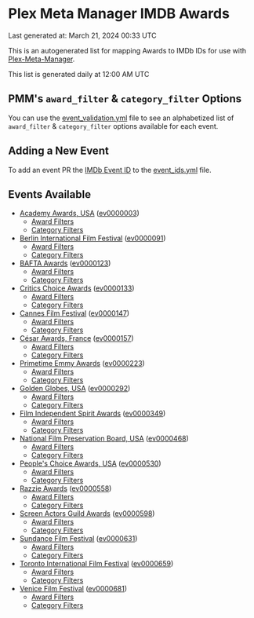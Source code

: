 # Plex Meta Manager IMDB Awards

Last generated at: March 21, 2024 00:33 UTC

This is an autogenerated list for mapping Awards to IMDb IDs for use with [Plex-Meta-Manager](https://github.com/meisnate12/Plex-Meta-Manager).

This list is generated daily at 12:00 AM UTC 

## PMM's `award_filter` & `category_filter` Options

You can use the [event_validation.yml](https://github.com/meisnate12/PMM-IMDb-Awards/blob/master/event_validation.yml) file to see an alphabetized list of `award_filter` & `category_filter` options available for each event.

## Adding a New Event

To add an event PR the [IMDb Event ID](https://www.imdb.com/event/all/) to the [event_ids.yml](https://github.com/meisnate12/PMM-IMDb-Awards/blob/master/event_ids.yml) file.

## Events Available

* [Academy Awards, USA](https://www.imdb.com/event/ev0000003) ([ev0000003](https://github.com/meisnate12/PMM-IMDb-Awards/blob/master/event_validation.yml#L1))
  * [Award Filters](https://github.com/meisnate12/PMM-IMDb-Awards/blob/master/event_validation.yml#L6)
  * [Category Filters](https://github.com/meisnate12/PMM-IMDb-Awards/blob/master/event_validation.yml#L14)
* [Berlin International Film Festival](https://www.imdb.com/event/ev0000091) ([ev0000091](https://github.com/meisnate12/PMM-IMDb-Awards/blob/master/event_validation.yml#L148))
  * [Award Filters](https://github.com/meisnate12/PMM-IMDb-Awards/blob/master/event_validation.yml#L152)
  * [Category Filters](https://github.com/meisnate12/PMM-IMDb-Awards/blob/master/event_validation.yml#L346)
* [BAFTA Awards](https://www.imdb.com/event/ev0000123) ([ev0000123](https://github.com/meisnate12/PMM-IMDb-Awards/blob/master/event_validation.yml#L623))
  * [Award Filters](https://github.com/meisnate12/PMM-IMDb-Awards/blob/master/event_validation.yml#L628)
  * [Category Filters](https://github.com/meisnate12/PMM-IMDb-Awards/blob/master/event_validation.yml#L660)
* [Critics Choice Awards](https://www.imdb.com/event/ev0000133) ([ev0000133](https://github.com/meisnate12/PMM-IMDb-Awards/blob/master/event_validation.yml#L1151))
  * [Award Filters](https://github.com/meisnate12/PMM-IMDb-Awards/blob/master/event_validation.yml#L1154)
  * [Category Filters](https://github.com/meisnate12/PMM-IMDb-Awards/blob/master/event_validation.yml#L1159)
* [Cannes Film Festival](https://www.imdb.com/event/ev0000147) ([ev0000147](https://github.com/meisnate12/PMM-IMDb-Awards/blob/master/event_validation.yml#L1260))
  * [Award Filters](https://github.com/meisnate12/PMM-IMDb-Awards/blob/master/event_validation.yml#L1265)
  * [Category Filters](https://github.com/meisnate12/PMM-IMDb-Awards/blob/master/event_validation.yml#L1427)
* [César Awards, France](https://www.imdb.com/event/ev0000157) ([ev0000157](https://github.com/meisnate12/PMM-IMDb-Awards/blob/master/event_validation.yml#L1652))
  * [Award Filters](https://github.com/meisnate12/PMM-IMDb-Awards/blob/master/event_validation.yml#L1655)
  * [Category Filters](https://github.com/meisnate12/PMM-IMDb-Awards/blob/master/event_validation.yml#L1660)
* [Primetime Emmy Awards](https://www.imdb.com/event/ev0000223) ([ev0000223](https://github.com/meisnate12/PMM-IMDb-Awards/blob/master/event_validation.yml#L1717))
  * [Award Filters](https://github.com/meisnate12/PMM-IMDb-Awards/blob/master/event_validation.yml#L1722)
  * [Category Filters](https://github.com/meisnate12/PMM-IMDb-Awards/blob/master/event_validation.yml#L1729)
* [Golden Globes, USA](https://www.imdb.com/event/ev0000292) ([ev0000292](https://github.com/meisnate12/PMM-IMDb-Awards/blob/master/event_validation.yml#L2930))
  * [Award Filters](https://github.com/meisnate12/PMM-IMDb-Awards/blob/master/event_validation.yml#L2935)
  * [Category Filters](https://github.com/meisnate12/PMM-IMDb-Awards/blob/master/event_validation.yml#L2943)
* [Film Independent Spirit Awards](https://www.imdb.com/event/ev0000349) ([ev0000349](https://github.com/meisnate12/PMM-IMDb-Awards/blob/master/event_validation.yml#L3109))
  * [Award Filters](https://github.com/meisnate12/PMM-IMDb-Awards/blob/master/event_validation.yml#L3112)
  * [Category Filters](https://github.com/meisnate12/PMM-IMDb-Awards/blob/master/event_validation.yml#L3121)
* [National Film Preservation Board, USA](https://www.imdb.com/event/ev0000468) ([ev0000468](https://github.com/meisnate12/PMM-IMDb-Awards/blob/master/event_validation.yml#L3161))
  * [Award Filters](https://github.com/meisnate12/PMM-IMDb-Awards/blob/master/event_validation.yml#L3164)
  * [Category Filters](https://github.com/meisnate12/PMM-IMDb-Awards/blob/master/event_validation.yml#L3166)
* [People's Choice Awards, USA](https://www.imdb.com/event/ev0000530) ([ev0000530](https://github.com/meisnate12/PMM-IMDb-Awards/blob/master/event_validation.yml#L3169))
  * [Award Filters](https://github.com/meisnate12/PMM-IMDb-Awards/blob/master/event_validation.yml#L3172)
  * [Category Filters](https://github.com/meisnate12/PMM-IMDb-Awards/blob/master/event_validation.yml#L3175)
* [Razzie Awards](https://www.imdb.com/event/ev0000558) ([ev0000558](https://github.com/meisnate12/PMM-IMDb-Awards/blob/master/event_validation.yml#L3417))
  * [Award Filters](https://github.com/meisnate12/PMM-IMDb-Awards/blob/master/event_validation.yml#L3420)
  * [Category Filters](https://github.com/meisnate12/PMM-IMDb-Awards/blob/master/event_validation.yml#L3425)
* [Screen Actors Guild Awards](https://www.imdb.com/event/ev0000598) ([ev0000598](https://github.com/meisnate12/PMM-IMDb-Awards/blob/master/event_validation.yml#L3465))
  * [Award Filters](https://github.com/meisnate12/PMM-IMDb-Awards/blob/master/event_validation.yml#L3468)
  * [Category Filters](https://github.com/meisnate12/PMM-IMDb-Awards/blob/master/event_validation.yml#L3470)
* [Sundance Film Festival](https://www.imdb.com/event/ev0000631) ([ev0000631](https://github.com/meisnate12/PMM-IMDb-Awards/blob/master/event_validation.yml#L3496))
  * [Award Filters](https://github.com/meisnate12/PMM-IMDb-Awards/blob/master/event_validation.yml#L3499)
  * [Category Filters](https://github.com/meisnate12/PMM-IMDb-Awards/blob/master/event_validation.yml#L3549)
* [Toronto International Film Festival](https://www.imdb.com/event/ev0000659) ([ev0000659](https://github.com/meisnate12/PMM-IMDb-Awards/blob/master/event_validation.yml#L3661))
  * [Award Filters](https://github.com/meisnate12/PMM-IMDb-Awards/blob/master/event_validation.yml#L3664)
  * [Category Filters](https://github.com/meisnate12/PMM-IMDb-Awards/blob/master/event_validation.yml#L3714)
* [Venice Film Festival](https://www.imdb.com/event/ev0000681) ([ev0000681](https://github.com/meisnate12/PMM-IMDb-Awards/blob/master/event_validation.yml#L3784))
  * [Award Filters](https://github.com/meisnate12/PMM-IMDb-Awards/blob/master/event_validation.yml#L3789)
  * [Category Filters](https://github.com/meisnate12/PMM-IMDb-Awards/blob/master/event_validation.yml#L4122)
